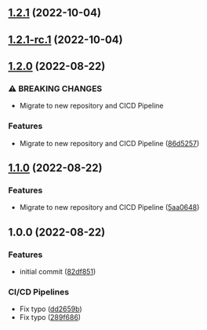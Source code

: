 ## [1.2.1](https://git.frischknecht.dev/crypto-dns/packages/crypto-dns/compare/v1.2.0...v1.2.1) (2022-10-04)

## [1.2.1-rc.1](https://git.frischknecht.dev/crypto-dns/packages/crypto-dns/compare/v1.2.0...v1.2.1-rc.1) (2022-10-04)

## [1.2.0](https://git.frischknecht.dev/crypto-dns/packages/crypto-dns/compare/v1.1.0...v1.2.0) (2022-08-22)


### ⚠ BREAKING CHANGES

* Migrate to new repository and CICD Pipeline

### Features

* Migrate to new repository and CICD Pipeline ([86d5257](https://git.frischknecht.dev/crypto-dns/packages/crypto-dns/commit/86d52574a9cf662731cd8a76bd18fda3134921f0))

## [1.1.0](https://git.frischknecht.dev/crypto-dns/packages/crypto-dns/compare/v1.0.0...v1.1.0) (2022-08-22)


### Features

* Migrate to new repository and CICD Pipeline ([5aa0648](https://git.frischknecht.dev/crypto-dns/packages/crypto-dns/commit/5aa06480d34ef7553c04bdfca156ff69b4fd1ac3))

## 1.0.0 (2022-08-22)


### Features

* initial commit ([82df851](https://git.frischknecht.dev/crypto-dns/packages/crypto-dns/commit/82df8515e2654016a2bca1a92d796f551d323738))


### CI/CD Pipelines

* Fix typo ([dd2659b](https://git.frischknecht.dev/crypto-dns/packages/crypto-dns/commit/dd2659bb61f60a2ac2c71edcd1d8ebd55308c3da))
* Fix typo ([289f686](https://git.frischknecht.dev/crypto-dns/packages/crypto-dns/commit/289f686cd837e6d25bb98a436914ea62474e59de))
